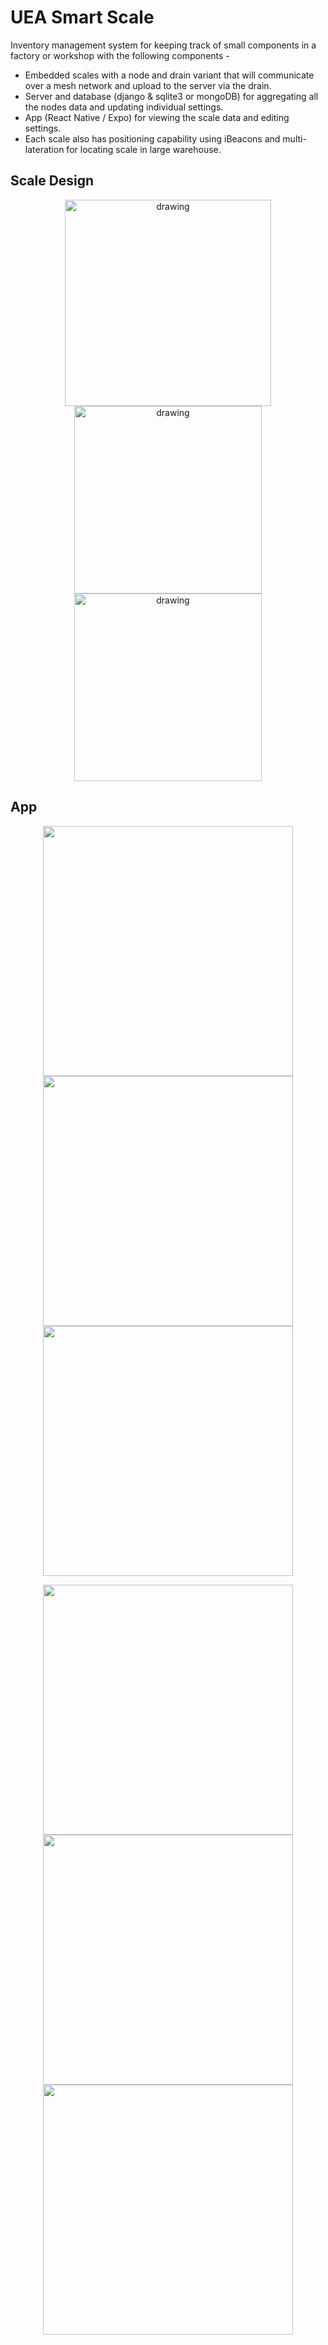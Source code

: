 # UEA Smart Scale
Inventory management system for keeping track of small components in a factory or workshop with the following components -
- Embedded scales with a node and drain variant that will communicate over a mesh network and upload to the server via the drain.
- Server and database (django & sqlite3 or mongoDB) for aggregating all the nodes data and updating individual settings.
- App (React Native / Expo) for viewing the scale data and editing settings. 
- Each scale also has positioning capability using iBeacons and multi-lateration for locating scale in large warehouse.

## Scale Design
<p align="center">
<img src="https://i.imgur.com/5n3faAB.jpg" alt="drawing" width="330"/>
<img src="https://i.imgur.com/EQ8ruVB.jpg" alt="drawing" width="300"/>
<img src="https://imgur.com/Xka9NUW.jpg" alt="drawing" width="300"/>
</p>

## App
<p align="center">
<img src="https://i.imgur.com/5ThbwPJ.jpg" height="400"/>
<img src="https://i.imgur.com/c6yXkAM.jpg" height="400"/>
<img src="https://i.imgur.com/1iY5N89.jpg" height="400"/>
</p>
<p align="center">
<img src="https://i.imgur.com/MKLzXWG.png" height="400"/>
<img src="https://i.imgur.com/rMtZfps.jpg" height="400"/>
<img src="https://i.imgur.com/S6Dvdfa.jpg" height="400"/>
</p>

